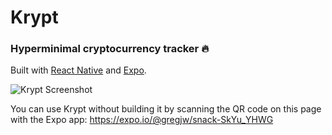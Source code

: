 # Krypt
### Hyperminimal cryptocurrency tracker 🔥

Built with [React Native](http://www.reactnative.com/) and [Expo](https://expo.io/).  

![Krypt Screenshot](https://i.imgur.com/UsfTfOF.jpg)

You can use Krypt without building it by scanning the QR code on this page with the Expo app: https://expo.io/@gregjw/snack-SkYu_YHWG
